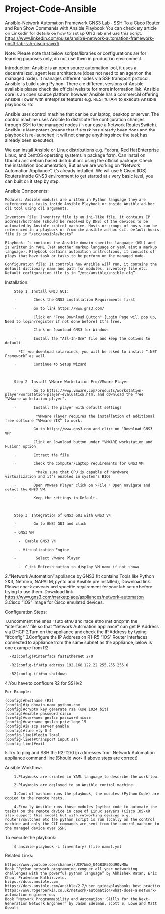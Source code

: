 # Project-Code-Ansible
Ansible-Network Automation Framework  GNS3 Lab - SSH To a Cisco Router and Run Show Commands with Ansible Playbook
You can check my article on Linkedin for details on how to set up GNS lab and use this script. https://www.linkedin.com/pulse/ansible-network-automation-framework-gns3-lab-ssh-cisco-javed/

Note: Please note that below scripts/libraries or configurations are for learning purposes only, do not use them in production environment.

Introduction:
    Ansible is an open source automation tool, it uses a decentralized, agent less architecture (does not need to an agent on the managed node). It manages different nodes via SSH transport protocol. Ansible is build using Python. There are different versions of Ansible available please check the official website for more information link. Ansible core is an open source platform however Ansible has a commercial offering Ansible Tower with enterprise features e.g. RESTful API to execute Ansible playbooks etc.

Ansible uses control machine that can be our laptop, desktop or server. The control machine uses Ansible to distribute the configuration changes through SSH to the managed nodes (in our case a Network Router/Switch). Ansible is idempotent (means that if a task has already been done and the playbook is re-launched, it will not change anything since the task has already been executed).

We can install Ansible on Linux distributions e.g. Fedora, Red Hat Enterprise Linux, and CentOS operating systems in package form. Can install on Ubuntu and debian based distributions using the official package. Check the installation documentation, But as we are working on “Network Automation Appliance”, it’s already installed. We will use 5 Cisco (IOS) Routers inside GNS3 environment to get started at a very basic level, you can built on it step by step.

Ansible Components:

    Modules: Ansible modules are written in Python language they are referenced as tasks inside Ansible Playbook or inside Ansible ad-hoc cli tool using cli arguments.

    Inventory File: Inventory file is an ini-like file, it contains IP address/hostname (should be resolved by DNS) of the devices to be automated by Ansible control machine. Hosts or groups of hosts can be referenced in a playbook or from the Ansible ad-hoc CLI. Default hosts file is in “/etc/ansible/hosts”

    Playbook: It contains the Ansible domain specific language (DSL) and is written in YAML (Yet another markup language or yaml aint a markup language). Playbook contains automation instructions, it consists of plays that have task or tasks to be perform on the managed node.

    Configuration file: It controls how Ansible will run, it contains the default dictionary name and path for modules, inventory file etc. Default configuration file is in “/etc/ansible/ansible.cfg”.

Installation:

        Step 1: Install GNS3 GUI:

        ·        Check the GNS3 installation Requirements first

        ·        Go to link https://www.gns3.com/

        ·        Click on "Free Download Button" [Login Page will pop up, Need to login/register if not done before] It’s free.

        ·        Clink on Download GNS3 for Windows

        ·        Install the "All-In-One" file and keep the options to default

          *If you download solarwinds, you will be asked to install “.NET Framework” as well.

        ·        Continue to Setup Wizard



        Step 2: Install VMware Workstation Pro/VMware Player

        ·        Go to https://www.vmware.com/products/workstation-player/workstation-player-evaluation.html and download the free "VMware workstation player".

        ·        Install the player with default settings

                  *VMware Player requires the installation of additional free software "VMware VIX" to work.

        ·        Go to https://www.gns3.com and click on "Download GNS3 VM"

        ·        Clink on Download button under "VMWARE workstation and Fusion" option

        ·        Extract the file

        ·        Check the computer/Laptop requirements for GNS3 VM

                  *Make sure that CPU is capable of hardware virtualization and it’s enabled in system's BIOS

        ·        Open VMware Player click on >File > Open navigate and select the GNS3 VM.

        ·        Keep the settings to Default.



        Step 3: Integration of GNS3 GUI with GNS3 VM

        ·        Go to GNS3 GUI and click

        - GNS3 VM

          -  Enable GNS3 VM

          - Virtualization Engine

        -         Select VMware Player

          -  Click Refresh button to display VM name if not shown

2.“Network Automation” appliance by GNS3 (It contains Tools like Python 2&3, Netmiko, NAPALM, pyntc and Ansible pre installed), Download link. Please check caveats and specific requirement for your lab setup before trying to use them. Download link https://www.gns3.com/marketplace/appliances/network-automation
3.Cisco “IOS” image for Cisco emulated devices.

Configuration Steps:

1.Uncomment the lines "auto eth0 and iface etho inet dhcp"in the “interfaces” file so that “Network Automation appliance” can get IP Address via DHCP
2.Turn on the appliance and check the IP Address by typing “ifconfig”
3.Configure the IP Address on R1-R5 “IOS” Router interfaces connected to appliance from the same subnet as the appliance, below is one example from R2

      ·R2(config)#interface fastEthernet 2/0

      ·R2(config-if)#ip address 192.168.122.22 255.255.255.0

      ·R2(config-if)#no shutdown
4.You have to configure R2 for SSHv2

    For Example:

    (config)#hostname (R2)
    (config)#ip domain-name python.com
    (config)#crypto key generate rsa (use 1024 bit)
    (config)#enable password cisco
    (config)#username gnslab password cisco
    (config)#username gnslab privilege 15
    (config)#ip scp server enable
    (config)#line vty 0 4
    (config-line)#login local
    (config-line)#transport input ssh
    (config-line)#exit
    
5.Try to ping and SSH the R2-f2/0 ip addresses from Network Automation appliance command line (Should work if above steps are correct).

Ansible Workflow:

        1.Playbooks are created in YAML language to describe the workflow.

        2.Playbooks are deployed to an Ansible control machine.

        3.Control machine runs the playbook, the modules (Python Code) are copied to the remote hosts.

        4.Finally Ansible runs those modules (python code to automate the tasks) on the remote device in case of Linux servers (Cisco IOS-XR also support this model) but with networking devices e.g. routers/switches etc the python script is run locally on the control machine and only the CLI commands are sent from the control machine to the managed device over SSH.

To execute the playbook:

        $ ansible-playbook -i (inventory) (file name).yml

Related Links:


    https://www.youtube.com/channel/UCP7WmQ_U4GB3K51Od9QvM0w
    Book “Python network programming conquer all your networking challenges with the powerful python language” by Abhishek Ratan, Eric Chou, Pradeeban Kathiravelu.
    https://docs.ansible.com
    https://docs.ansible.com/ansible/2.7/user_guide/playbooks_best_practices.html
    https://www.rogerperkin.co.uk/network-automation/what-does-a-network-automation-engineer-do/
    Book “Network Programmability and Automation: Skills for the Next-Generation Network Engineer” by Jason Edelman, Scott S. Lowe and Matt Oswalt


